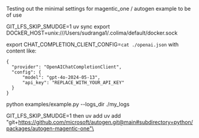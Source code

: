 
Testing out the minimal settings for magentic_one / autogen example to be of use

GIT_LFS_SKIP_SMUDGE=1 uv sync
export DOCkER_HOST=unix:///Users/sudranga1/.colima/default/docker.sock


export CHAT_COMPLETION_CLIENT_CONFIG=`cat ./openai.json`
with content like:
```
{
  "provider": "OpenAIChatCompletionClient",
  "config": {
      "model": "gpt-4o-2024-05-13",
      "api_key": "REPLACE_WITH_YOUR_API_KEY"
  }
}
```

python examples/example.py --logs_dir ./my_logs


GIT_LFS_SKIP_SMUDGE=1 
then uv add 
uv add "git+https://github.com/microsoft/autogen.git@main#subdirectory=python/packages/autogen-magentic-one"\
